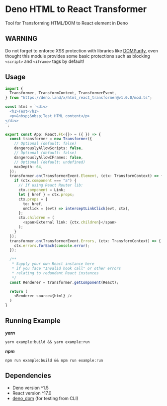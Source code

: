 # Deno HTML to React Transformer

Tool for Transforming HTML/DOM to React element in Deno

## WARNING

Do not forget to enforce XSS protection with libraries like [DOMPurify](https://github.com/cure53/DOMPurify), even thought this module provides some basic protections such as blocking `<script>` and `<iframe>` tags by default!

## Usage

```typescript
import {
  Transformer, TransformContext, TransformerEvent,
} from "https://deno.land/x/html_react_transformer@v1.0.0/mod.ts";

const html = `<div>
  <h1>Test</h1>
  <p>&nbsp;&nbsp;Test HTML content</p>
</div>
`;

export const App: React.FC<{}> = ({ }) => {
  const transformer = new Transformer({
    // Optional (default: false)
    dangerouslyAllowScripts: false,
    // Optional (default: false)
    dangerouslyAllowIFrames: false,
    // Optional (default: undefined)
    maxDepth: 64,
  });
  transformer.on(TransformerEvent.Element, (ctx: TransformContext) => {
    if (ctx.component === "a") {
      // If using React Router lib:
      ctx.component = Link;
      let { href } = ctx.props;
      ctx.props = {
        to: href,
        onClick = (evt) => interceptLinkClick(evt, ctx),
      };
      ctx.children = (
        <span>External link: {ctx.children}</span>
      );
    }
  });
  transformer.on(TransformerEvent.Errors, (ctx: TransformContext) => {
    ctx.errors.forEach(console.error);
  });

  /**
   * Supply your own React instance here
   * if you face "Invalid hook call" or other errors
   * relating to redundant React instances 
   */
  const Renderer = transformer.getComponent(React);

  return (
    <Renderer source={html} />
  )
} 

```

## Running Example

***yarn***
```shell
yarn example:build && yarn example:run
```

***npm***
```shell
npm run example:build && npm run example:run
```

## Dependencies

* Deno version ^1.5
* React version ^17.0
* [deno_dom](https://deno.land/x/deno_dom@v0.1.3-alpha2) (for testing from CLI)


